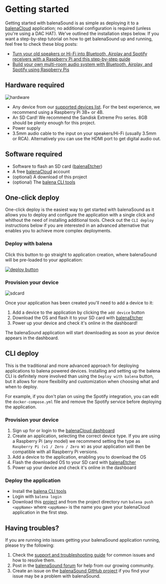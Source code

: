 # Getting started

Getting started with balenaSound is as simple as deploying it to a [balenaCloud](https://balena.io/cloud) application; no additional configuration is required (unless you're using a DAC HAT).
We've outlined the installation steps below. If you want a step-by-step tutorial on how to get balenaSound up and running, feel free to check these blog posts:

- [Turn your old speakers or Hi-Fi into Bluetooth, Airplay and Spotify receivers with a Raspberry Pi and this step-by-step guide](https://www.balena.io/blog/turn-your-old-speakers-or-hi-fi-into-bluetooth-receivers-using-only-a-raspberry-pi/)
- [Build your own multi-room audio system with Bluetooth, Airplay, and Spotify using Raspberry Pis](https://www.balena.io/blog/diy-raspberry-pi-multi-room-audio-system/)

## Hardware required

![hardware](https://raw.githubusercontent.com/balenalabs/balena-sound/master/docs/images/hardware.jpeg)

- Any device from our [supported devices list](../docs/device-support#recommended). For the best experience, we recommend using a Raspberry Pi 3B+ or 4B.
- An SD Card! We recommend the Sandisk Extreme Pro series. 8GB should be plenty enough for this project.
- Power supply
- 3.5mm audio cable to the input on your speakers/Hi-Fi (usually 3.5mm or RCA). Alternatively you can use the HDMI port to get digital audio out.

## Software required

- Software to flash an SD card ([balenaEtcher](https://balena.io/etcher))
- A free [balenaCloud](https://balena.io/cloud) account
- (optional) A download of this project
- (optional) The [balena CLI tools](https://github.com/balena-io/balena-cli/blob/master/INSTALL.md)

## One-click deploy

One-click deploy is the easiest way to get started with balenaSound as it allows you to deploy and configure the application with a single click and whithout the need of installing additional tools. Check out the `CLI deploy` instructions below if you are interested in an advanced alternative that enables you to achieve more complex deployments.

### Deploy with balena

Click this button to go straight to application creation, where balenaSound will be pre-loaded to your application:

[![deploy button](https://balena.io/deploy.png)](https://dashboard.balena-cloud.com/deploy?repoUrl=https://github.com/balenalabs/balena-sound&defaultDeviceType=raspberry-pi)

### Provision your device

![sdcard](https://raw.githubusercontent.com/balenalabs/balena-sound/master/docs/images/sdcard.gif)

Once your application has been created you'll need to add a device to it:

1. Add a device to the application by clicking the `add device` button
2. Download the OS and flash it to your SD card with [balenaEtcher](https://balena.io/etcher)
3. Power up your device and check it's online in the dashboard!

The balenaSound application will start downloading as soon as your device appears in the dashboard.

## CLI deploy

This is the traditional and more advanced approach for deploying applications to balena powered devices. Installing and setting up the balena CLI is definitely more involved than using the `Deploy with balena` button, but it allows for more flexibility and customization when choosing what and when to deploy. 

For example, if you don't plan on using the Spotify integration, you can edit the `docker-compose.yml` file and remove the Spotify service before deploying the application.

### Provision your device

1. Sign up for or login to the [balenaCloud dashboard](https://dashboard.balena-cloud.com)
2. Create an application, selecting the correct device type. If you are using a Raspberry Pi (any model) we recommend setting the type as `Raspberry Pi (v1 / Zero / Zero W)` as your application will then be compatible with all Raspberry Pi versions.
3. Add a device to the application, enabling you to download the OS
4. Flash the downloaded OS to your SD card with [balenaEtcher](https://balena.io/etcher)
5. Power up your device and check it's online in the dashboard

### Deploy the application

- Install the [balena CLI tools](https://github.com/balena-io/balena-cli/blob/master/INSTALL.md)
- Login with `balena login`
- Download this [project](https://github.com/balenalabs/balena-sound/) and from the project directory run `balena push <appName>` where `<appName>` is the name you gave your balenaCloud application in the first step.

## Having troubles?

If you are running into issues getting your balenaSound application running, please try the following:
1. Check the [support and troubleshooting guide](https://github.com/balenalabs/balena-sound/blob/master/docs/support) for common issues and how to resolve them.
2. Post in the [balenaSound forum](https://forums.balena.io/c/balenalabs/balenasound/85) for help from our growing community.
3. Create an issue on the [balenaSound GitHub project](https://github.com/balenalabs/balena-sound/issues/new/choose) if you find your issue may be a problem with balenaSound.

